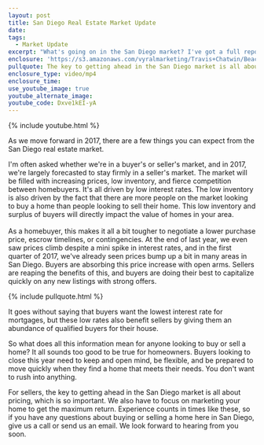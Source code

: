 ```yaml
---
layout: post
title: San Diego Real Estate Market Update
date:
tags:
  - Market Update
excerpt: "What's going on in the San Diego market? I've got a full report on what you can expect whether you're buying or selling a home in our market this year."
enclosure: 'https://s3.amazonaws.com/vyralmarketing/Travis+Chatwin/Beach+and+Sun+Homes-+San+Diego+Market+Update.mp4'
pullquote: The key to getting ahead in the San Diego market is all about pricing.
enclosure_type: video/mp4
enclosure_time:
use_youtube_image: true
youtube_alternate_image:
youtube_code: Dxve1kEI-yA
---
```



{% include youtube.html %}

As we move forward in 2017, there are a few things you can expect from the San Diego real estate market.

I'm often asked whether we're in a buyer's or seller's market, and in 2017, we're largely forecasted to stay firmly in a seller's market. The market will be filled with increasing prices, low inventory, and fierce competition between homebuyers. It's all driven by low interest rates. The low inventory is also driven by the fact that there are more people on the market looking to buy a home than people looking to sell their home. This low inventory and surplus of buyers will directly impact the value of homes in your area.
<br>
<br>As a homebuyer, this makes it all a bit tougher to negotiate a lower purchase price, escrow timelines, or contingencies. At the end of last year, we even saw prices climb despite a mini spike in interest rates, and in the first quarter of 2017, we've already seen prices bump up a bit in many areas in San Diego. Buyers are absorbing this price increase with open arms. Sellers are reaping the benefits of this, and buyers are doing their best to capitalize quickly on any new listings with strong offers.

{% include pullquote.html %}

It goes without saying that buyers want the lowest interest rate for mortgages, but these low rates also benefit sellers by giving them an abundance of qualified buyers for their house.

So what does all this information mean for anyone looking to buy or sell a home? It all sounds too good to be true for homeowners. Buyers looking to close this year need to keep and open mind, be flexible, and be prepared to move quickly when they find a home that meets their needs. You don't want to rush into anything.

For sellers, the key to getting ahead in the San Diego market is all about pricing, which is so important. We also have to focus on marketing your home to get the maximum return. Experience counts in times like these, so if you have any questions about buying or selling a home here in San Diego, give us a call or send us an email. We look forward to hearing from you soon.